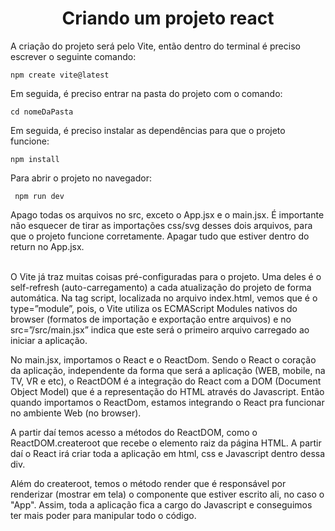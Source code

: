<h1 align="center"> Criando um projeto react </h1>

A criação do projeto será pelo Vite, então dentro do terminal é preciso escrever o seguinte comando:

```
npm create vite@latest
```

Em seguida, é preciso entrar na pasta do projeto com o comando:

```
cd nomeDaPasta
```

Em seguida, é preciso instalar as dependências para que o projeto funcione:

```
npm install
```

Para abrir o projeto no navegador:

```
 npm run dev
```

Apago todas os arquivos no src, exceto o App.jsx e o main.jsx. É importante não esquecer de tirar as importações css/svg desses dois arquivos, para que o projeto funcione corretamente. Apagar tudo que estiver dentro do return no App.jsx.

<br>
O Vite já traz muitas coisas pré-configuradas para o projeto. Uma deles é o self-refresh (auto-carregamento) a cada atualização do projeto de forma automática.
Na tag script, localizada no arquivo index.html, vemos que é o type=”module”, pois, o Vite utiliza os ECMAScript Modules nativos do browser (formatos de importação e exportação entre arquivos) e no src=”/src/main.jsx” indica que este será o primeiro arquivo carregado ao iniciar a aplicação.

No main.jsx, importamos o React e o ReactDom. Sendo o React o coração da aplicação, independente da forma que será a aplicação (WEB, mobile, na TV, VR e etc), o ReactDOM é a integração do React com a DOM (Document Object Model) que é a representação do HTML através do Javascript. Então quando importamos o ReactDom, estamos integrando o React pra funcionar no ambiente Web (no browser).

A partir daí temos acesso a métodos do ReactDOM, como o ReactDOM.createroot que recebe o elemento raiz da página HTML. A partir daí o React irá criar toda a aplicação em html, css e Javascript dentro dessa div.

Além do createroot, temos o método render que é responsável por renderizar (mostrar em tela) o componente que estiver escrito ali, no caso o "App". Assim, toda a aplicação fica a cargo do Javascript e conseguimos ter mais poder para manipular todo o código.
